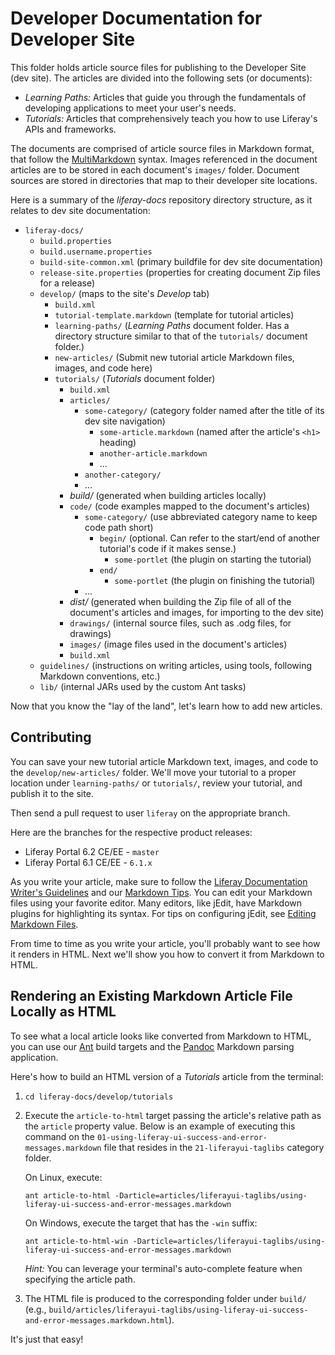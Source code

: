 # Developer Documentation for Developer Site

This folder holds article source files for publishing to the Developer Site (dev
site). The articles are divided into the following sets (or documents):

- *Learning Paths:* Articles that guide you through the fundamentals of
developing applications to meet your user's needs.
- *Tutorials:* Articles that comprehensively teach you how to use Liferay's
APIs and frameworks.

The documents are comprised of article source files in Markdown format,
that follow the
[MultiMarkdown](http://fletcher.github.com/peg-multimarkdown/mmd-manual.pdf)
syntax. Images referenced in the document articles are to be stored in each
document's `images/` folder. Document sources are stored in directories that map
to their developer site locations.

Here is a summary of the *liferay-docs* repository directory structure, as it
relates to dev site documentation:

- `liferay-docs/`
    - `build.properties`
    - `build.username.properties`
    - `build-site-common.xml` (primary buildfile for dev site documentation)
    - `release-site.properties` (properties for creating document Zip files for
    a release) 
    - `develop/` (maps to the site's *Develop* tab)
        - `build.xml`
        - `tutorial-template.markdown` (template for tutorial articles)
        - `learning-paths/` (*Learning Paths* document folder. Has a
        directory structure similar to that of the `tutorials/` document
        folder.)
        - `new-articles/` (Submit new tutorial article Markdown files, images,
        and code here)
        - `tutorials/` (*Tutorials* document folder)  
            - `build.xml`
            - `articles/` 
                - `some-category/` (category folder named after the title of
                its dev site navigation) 
                    - `some-article.markdown` (named after the article's `<h1>` heading)
                    - `another-article.markdown`
                    - ...
                - `another-category/`
                - ...
            - *build/* (generated when building articles locally)
            - `code/` (code examples mapped to the document's articles) 
                - `some-category/` (use abbreviated category name to keep code
                path short)
                    - `begin/` (optional. Can refer to the start/end of another
                    tutorial's code if it makes sense.)
                        - `some-portlet` (the plugin on starting the tutorial)
                    - `end/`
                        - `some-portlet` (the plugin on finishing the tutorial)
                - ...
            - *dist/* (generated when building the Zip file of all of the
            document's articles and images, for importing to the dev site) 
            - `drawings/` (internal source files, such as .odg files, for drawings)
            - `images/` (image files used in the document's articles)
            - `build.xml`
    - `guidelines/` (instructions on writing articles, using tools, following
    Markdown conventions, etc.) 
    - `lib/` (internal JARs used by the custom Ant tasks)

Now that you know the "lay of the land", let's learn how to add new articles.

## Contributing

You can save your new tutorial article Markdown text, images, and code to the
`develop/new-articles/` folder. We'll move your tutorial to a proper location
under `learning-paths/` or `tutorials/`, review your tutorial, and publish it to
the site. 

Then send a pull request to user `liferay` on the appropriate branch.  

Here are the branches for the respective product releases:

- Liferay Portal 6.2 CE/EE - `master`
- Liferay Portal 6.1 CE/EE - `6.1.x`

As you write your article, make sure to follow the
[Liferay Documentation Writer's Guidelines](https://github.com/liferay/liferay-docs/blob/master/guidelines/writers-guidelines.markdown)
and our
[Markdown
Tips](https://github.com/liferay/liferay-docs/blob/master/guidelines/liferay-documentation-tools.markdown#markdown-tips).
You can edit your Markdown files using your favorite editor. Many editors, like
jEdit, have Markdown plugins for highlighting its syntax. For tips on
configuring jEdit, see [Editing Markdown
Files](https://github.com/liferay/liferay-docs/blob/master/guidelines/liferay-documentation-tools.markdown#editing-markdown-files). 

From time to time as you write your article, you'll probably want to see how it
renders in HTML. Next we'll show you how to convert it from Markdown to HTML. 

## Rendering an Existing Markdown Article File Locally as HTML 

To see what a local article looks like converted from Markdown to HTML, you can
use our [Ant](http://ant.apache.org/bindownload.cgi) build targets and the
[Pandoc](https://github.com/liferay/liferay-docs/blob/master/guidelines/liferay-documentation-tools.markdown#installing-pandoc)
Markdown parsing application. 

Here's how to build an HTML version of a *Tutorials* article from the terminal:

1. `cd liferay-docs/develop/tutorials`

2.  Execute the `article-to-html` target passing the article's relative path as the
`article` property value. Below is an example of executing this command on the
`01-using-liferay-ui-success-and-error-messages.markdown` file that resides in
the `21-liferayui-taglibs` category folder. 

    On Linux, execute:

    ```
    ant article-to-html -Darticle=articles/liferayui-taglibs/using-liferay-ui-success-and-error-messages.markdown
    ```
    
    On Windows, execute the target that has the `-win` suffix:

    ```
    ant article-to-html-win -Darticle=articles/liferayui-taglibs/using-liferay-ui-success-and-error-messages.markdown
    ```

    *Hint:* You can leverage your terminal's auto-complete feature when
    specifying the article path. 

3.  The HTML file is produced to the corresponding folder under `build/` (e.g.,
`build/articles/liferayui-taglibs/using-liferay-ui-success-and-error-messages.markdown.html`).

It's just that easy!

